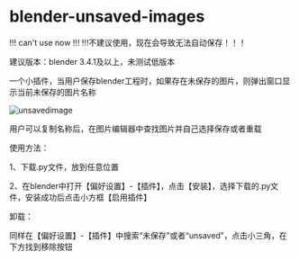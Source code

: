 # blender-unsaved-images

!!! can't use now !!!
!!!不建议使用，现在会导致无法自动保存！！！
 
建议版本：blender 3.4.1及以上，未测试低版本

一个小插件，当用户保存blender工程时，如果存在未保存的图片，则弹出窗口显示当前未保存的图片名称

![unsavedimage](https://github.com/iskanime/blender-unsaved-images/assets/106150767/6a93adc1-2488-45d0-b474-288341fc3960)

用户可以复制名称后，在图片编辑器中查找图片并自己选择保存或者重载

使用方法：

1、下载.py文件，放到任意位置 

2、在blender中打开【偏好设置】-【插件】，点击【安装】，选择下载的.py文件，安装成功后点击小方框【启用插件】

卸载：

同样在【偏好设置】-【插件】中搜索“未保存”或者“unsaved”，点击小三角，在下方找到移除按钮
